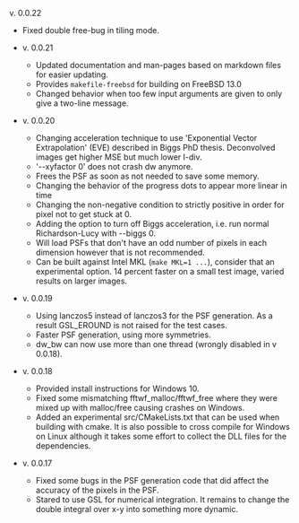 v. 0.0.22
  - Fixed double free-bug in tiling mode.

- v. 0.0.21
   - Updated documentation and man-pages based on markdown files
     for easier updating.
   - Provides `makefile-freebsd` for building on FreeBSD 13.0
   - Changed behavior when too few input arguments are given to
     only give a two-line message.

- v. 0.0.20
   - Changing acceleration technique to use
     'Exponential Vector Extrapolation' (EVE) described in Biggs PhD thesis.
     Deconvolved images get higher MSE but much lower I-div.
   - '--xyfactor 0' does not crash dw anymore.
   - Frees the PSF as soon as not needed to save some memory.
   - Changing the behavior of the progress dots to appear more linear
     in time
   - Changing the non-negative condition to strictly positive in order for
     pixel not to get stuck at 0.
   - Adding the option to turn off Biggs acceleration, i.e. run normal
     Richardson-Lucy with --biggs 0.
   - Will load PSFs that don't have an odd number of pixels in each dimension
     however that is not recommended.
   - Can be built against Intel MKL (`make MKL=1 ...`), consider that an
     experimental option. 14 percent faster on a small test image, varied
     results on larger images.

- v. 0.0.19
    - Using lanczos5 instead of lanczos3 for the PSF generation. As a result
      GSL_EROUND is not raised for the test cases.
    - Faster PSF generation, using more symmetries.
    - dw_bw can now use more than one thread (wrongly disabled in v 0.0.18).

- v. 0.0.18
    - Provided install instructions for Windows 10.
    - Fixed some mismatching fftwf_malloc/fftwf_free where they were
      mixed up with malloc/free causing crashes on Windows.
    - Added an experimental src/CMakeLists.txt that can be used when
      building with cmake. It is also possible to cross compile for Windows
      on Linux although it takes some effort to collect the DLL files for the
      dependencies.

- v. 0.0.17
   - Fixed some bugs in the PSF generation code that did affect the accuracy
     of the pixels in the PSF.
   - Stared to use GSL for numerical integration. It remains to change the
     double integral over x-y into something more dynamic.
